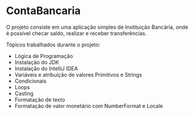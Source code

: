 # ContaBancaria
O projeto consiste em uma aplicação simples de Instituição Bancária, onde é possível checar saldo, realizar e receber transferências.

Tópicos trabalhados durante o projeto: 
- Lógica de Programação
- Instalação do JDK
- Instalação do IntelliJ IDEA
- Variáveis e atribuição de valores Primitivos e Strings
- Condicionais
- Loops
- Casting 
- Formatação de texto
- Formatação de valor monetário com NumberFormat e Locale
